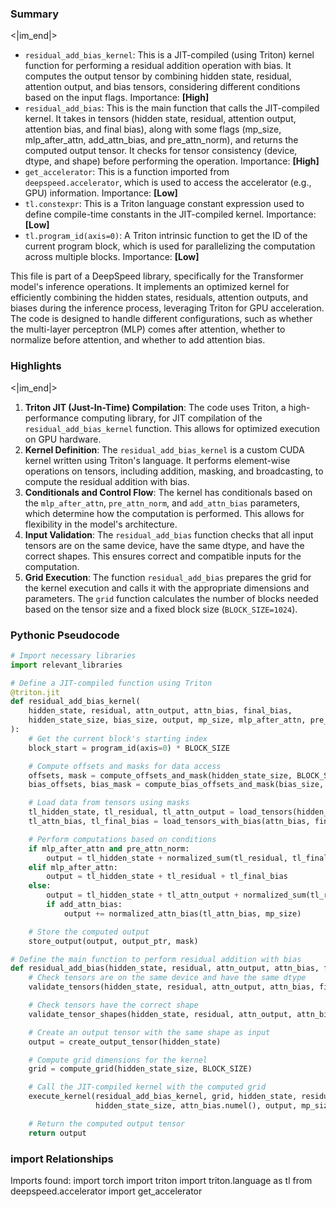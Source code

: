 

### Summary

<|im_end|>

* `residual_add_bias_kernel`: This is a JIT-compiled (using Triton) kernel function for performing a residual addition operation with bias. It computes the output tensor by combining hidden state, residual, attention output, and bias tensors, considering different conditions based on the input flags. Importance: **[High]**
* `residual_add_bias`: This is the main function that calls the JIT-compiled kernel. It takes in tensors (hidden state, residual, attention output, attention bias, and final bias), along with some flags (mp_size, mlp_after_attn, add_attn_bias, and pre_attn_norm), and returns the computed output tensor. It checks for tensor consistency (device, dtype, and shape) before performing the operation. Importance: **[High]**
* `get_accelerator`: This is a function imported from `deepspeed.accelerator`, which is used to access the accelerator (e.g., GPU) information. Importance: **[Low]**
* `tl.constexpr`: This is a Triton language constant expression used to define compile-time constants in the JIT-compiled kernel. Importance: **[Low]**
* `tl.program_id(axis=0)`: A Triton intrinsic function to get the ID of the current program block, which is used for parallelizing the computation across multiple blocks. Importance: **[Low]** 

This file is part of a DeepSpeed library, specifically for the Transformer model's inference operations. It implements an optimized kernel for efficiently combining the hidden states, residuals, attention outputs, and biases during the inference process, leveraging Triton for GPU acceleration. The code is designed to handle different configurations, such as whether the multi-layer perceptron (MLP) comes after attention, whether to normalize before attention, and whether to add attention bias.

### Highlights

<|im_end|>

1. **Triton JIT (Just-In-Time) Compilation**: The code uses Triton, a high-performance computing library, for JIT compilation of the `residual_add_bias_kernel` function. This allows for optimized execution on GPU hardware.
2. **Kernel Definition**: The `residual_add_bias_kernel` is a custom CUDA kernel written using Triton's language. It performs element-wise operations on tensors, including addition, masking, and broadcasting, to compute the residual addition with bias.
3. **Conditionals and Control Flow**: The kernel has conditionals based on the `mlp_after_attn`, `pre_attn_norm`, and `add_attn_bias` parameters, which determine how the computation is performed. This allows for flexibility in the model's architecture.
4. **Input Validation**: The `residual_add_bias` function checks that all input tensors are on the same device, have the same dtype, and have the correct shapes. This ensures correct and compatible inputs for the computation.
5. **Grid Execution**: The function `residual_add_bias` prepares the grid for the kernel execution and calls it with the appropriate dimensions and parameters. The `grid` function calculates the number of blocks needed based on the tensor size and a fixed block size (`BLOCK_SIZE=1024`).

### Pythonic Pseudocode

```python
# Import necessary libraries
import relevant_libraries

# Define a JIT-compiled function using Triton
@triton.jit
def residual_add_bias_kernel(
    hidden_state, residual, attn_output, attn_bias, final_bias, 
    hidden_state_size, bias_size, output, mp_size, mlp_after_attn, pre_attn_norm, add_attn_bias, BLOCK_SIZE
):
    # Get the current block's starting index
    block_start = program_id(axis=0) * BLOCK_SIZE

    # Compute offsets and masks for data access
    offsets, mask = compute_offsets_and_mask(hidden_state_size, BLOCK_SIZE)
    bias_offsets, bias_mask = compute_bias_offsets_and_mask(bias_size, offsets)

    # Load data from tensors using masks
    tl_hidden_state, tl_residual, tl_attn_output = load_tensors(hidden_state, residual, attn_output, mask)
    tl_attn_bias, tl_final_bias = load_tensors_with_bias(attn_bias, final_bias, bias_offsets, bias_mask)

    # Perform computations based on conditions
    if mlp_after_attn and pre_attn_norm:
        output = tl_hidden_state + normalized_sum(tl_residual, tl_final_bias, tl_attn_output, tl_attn_bias, mp_size)
    elif mlp_after_attn:
        output = tl_hidden_state + tl_residual + tl_final_bias
    else:
        output = tl_hidden_state + tl_attn_output + normalized_sum(tl_residual, tl_final_bias, mp_size)
        if add_attn_bias:
            output += normalized_attn_bias(tl_attn_bias, mp_size)

    # Store the computed output
    store_output(output, output_ptr, mask)

# Define the main function to perform residual addition with bias
def residual_add_bias(hidden_state, residual, attn_output, attn_bias, final_bias, mp_size, mlp_after_attn, add_attn_bias, pre_attn_norm):
    # Check tensors are on the same device and have the same dtype
    validate_tensors(hidden_state, residual, attn_output, attn_bias, final_bias)

    # Check tensors have the correct shape
    validate_tensor_shapes(hidden_state, residual, attn_output, attn_bias, final_bias)

    # Create an output tensor with the same shape as input
    output = create_output_tensor(hidden_state)

    # Compute grid dimensions for the kernel
    grid = compute_grid(hidden_state_size, BLOCK_SIZE)

    # Call the JIT-compiled kernel with the computed grid
    execute_kernel(residual_add_bias_kernel, grid, hidden_state, residual, attn_output, attn_bias, final_bias, 
                   hidden_state_size, attn_bias.numel(), output, mp_size, mlp_after_attn, pre_attn_norm, add_attn_bias, BLOCK_SIZE)

    # Return the computed output tensor
    return output
```


### import Relationships

Imports found:
import torch
import triton
import triton.language as tl
from deepspeed.accelerator import get_accelerator
